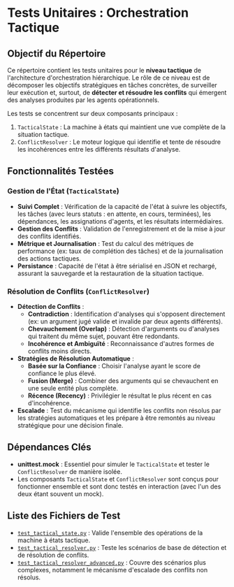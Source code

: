 # Tests Unitaires : Orchestration Tactique

## Objectif du Répertoire

Ce répertoire contient les tests unitaires pour le **niveau tactique** de l'architecture d'orchestration hiérarchique. Le rôle de ce niveau est de décomposer les objectifs stratégiques en tâches concrètes, de surveiller leur exécution et, surtout, de **détecter et résoudre les conflits** qui émergent des analyses produites par les agents opérationnels.

Les tests se concentrent sur deux composants principaux :
1.  `TacticalState` : La machine à états qui maintient une vue complète de la situation tactique.
2.  `ConflictResolver` : Le moteur logique qui identifie et tente de résoudre les incohérences entre les différents résultats d'analyse.

## Fonctionnalités Testées

### Gestion de l'État (`TacticalState`)

*   **Suivi Complet** : Vérification de la capacité de l'état à suivre les objectifs, les tâches (avec leurs statuts : en attente, en cours, terminées), les dépendances, les assignations d'agents, et les résultats intermédiaires.
*   **Gestion des Conflits** : Validation de l'enregistrement et de la mise à jour des conflits identifiés.
*   **Métrique et Journalisation** : Test du calcul des métriques de performance (ex: taux de complétion des tâches) et de la journalisation des actions tactiques.
*   **Persistance** : Capacité de l'état à être sérialisé en JSON et rechargé, assurant la sauvegarde et la restauration de la situation tactique.

### Résolution de Conflits (`ConflictResolver`)

*   **Détection de Conflits** :
    *   **Contradiction** : Identification d'analyses qui s'opposent directement (ex: un argument jugé valide et invalide par deux agents différents).
    *   **Chevauchement (Overlap)** : Détection d'arguments ou d'analyses qui traitent du même sujet, pouvant être redondants.
    *   **Incohérence et Ambiguïté** : Reconnaissance d'autres formes de conflits moins directs.
*   **Stratégies de Résolution Automatique** :
    *   **Basée sur la Confiance** : Choisir l'analyse ayant le score de confiance le plus élevé.
    *   **Fusion (Merge)** : Combiner des arguments qui se chevauchent en une seule entité plus complète.
    *   **Récence (Recency)** : Privilégier le résultat le plus récent en cas d'incohérence.
*   **Escalade** : Test du mécanisme qui identifie les conflits non résolus par les stratégies automatiques et les prépare à être remontés au niveau stratégique pour une décision finale.

## Dépendances Clés

*   **unittest.mock** : Essentiel pour simuler le `TacticalState` et tester le `ConflictResolver` de manière isolée.
*   Les composants `TacticalState` et `ConflictResolver` sont conçus pour fonctionner ensemble et sont donc testés en interaction (avec l'un des deux étant souvent un mock).

## Liste des Fichiers de Test

*   [`test_tactical_state.py`](test_tactical_state.py:1) : Valide l'ensemble des opérations de la machine à états tactique.
*   [`test_tactical_resolver.py`](test_tactical_resolver.py:1) : Teste les scénarios de base de détection et de résolution de conflits.
*   [`test_tactical_resolver_advanced.py`](test_tactical_resolver_advanced.py:1) : Couvre des scénarios plus complexes, notamment le mécanisme d'escalade des conflits non résolus.

